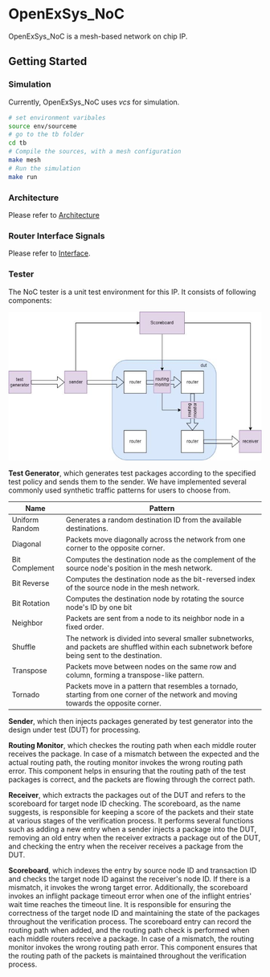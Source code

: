 # OpenExSys_NoC
OpenExSys_NoC is a mesh-based network on chip IP.

## Getting Started

### Simulation

Currently, OpenExSys_NoC uses *vcs* for simulation.

```sh
# set environment varibales
source env/sourceme
# go to the tb folder
cd tb
# Compile the sources, with a mesh configuration
make mesh
# Run the simulation
make run
```

### Architecture

Please refer to [Architecture](./doc/noc_spec.md)

### Router Interface Signals

Please refer to [Interface](./doc/noc_intf.md).

### Tester

The NoC tester is a unit test environment for this IP. It consists of following components:

![alt noc_tester](./doc/image/noc_tester.png)

**Test Generator**, which generates test packages according to the specified test policy and sends 
them to the sender. We have implemented several commonly used synthetic traffic patterns for users 
to choose from.

| Name           | Pattern                                                                                                                                        |
| -------------- | ---------------------------------------------------------------------------------------------------------------------------------------------- |
| Uniform Random | Generates a random destination ID from the available destinations.                                                                             |
| Diagonal       | Packets move diagonally across the network from one corner to the opposite corner.                                                             |
| Bit Complement | Computes the destination node as the complement of the source node's position in the mesh network.                                             |
| Bit Reverse    | Computes the destination node as the bit-reversed index of the source node in the mesh network.                                                |
| Bit Rotation   | Computes the destination node by rotating the source node's ID by one bit                                                                      |
| Neighbor       | Packets are sent from a node to its neighbor node in a fixed order.                                                                            |
| Shuffle        | The network is divided into several smaller subnetworks, and packets are shuffled within each subnetwork before being sent to the destination. |
| Transpose      | Packets move between nodes on the same row and column, forming a transpose-like pattern.                                                       |
| Tornado        | Packets move in a pattern that resembles a tornado, starting from one corner of the network and moving towards the opposite corner.            |

**Sender**, which then injects packages generated by test generator into the design under test (DUT) 
for processing.

**Routing Monitor**, which checkes the routing path when each middle router receives 
the package. In case of a mismatch between the expected and the actual
routing path, the routing monitor invokes the wrong routing path error. This component
helps in ensuring that the routing path of the test packages is correct, and the packets are
flowing through the correct path.

**Receiver**, which extracts the packages out of the DUT and refers to the
scoreboard for target node ID checking. The scoreboard, as the name suggests, is
responsible for keeping a score of the packets and their state at various stages of the
verification process. It performs several functions such as adding a new entry when a
sender injects a package into the DUT, removing an old entry when the receiver extracts
a package out of the DUT, and checking the entry when the receiver receives a package
from the DUT.

**Scoreboard**, which indexes the entry by source node ID and transaction ID and checks
the target node ID against the receiver's node ID. If there is a mismatch, it invokes the
wrong target error. Additionally, the scoreboard invokes an inflight package timeout
error when one of the inflight entries' wait time reaches the timeout line. It is
responsible for ensuring the correctness of the target node ID and maintaining the state
of the packages throughout the verification process.
The scoreboard entry can record the routing path when added, and the routing path
check is performed when each middle routers receive a package. In case of a mismatch,
the routing monitor invokes the wrong routing path error. This component ensures that
the routing path of the packets is maintained throughout the verification process.

